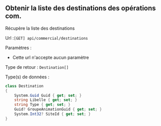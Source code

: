 ## <span id='listedestinations'>Obtenir la liste des destinations des opérations com.</span>

Récupère la liste des destinations

Url :`[GET] api/commercial/destinations`

Paramètres : 

- Cette url n'accepte aucun paramètre

Type de retour : `Destination[]`

Type(s) de données :

```csharp
class Destination
{
	System.Guid Guid { get; set; }
	string Libelle { get; set; }
	string Type { get; set; }
	Guid? GroupeAnimationGuid { get; set; }
	System.Int32? SiteId { get; set; }
}

```


